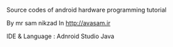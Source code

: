 Source codes of android hardware programming tutorial

By mr sam nikzad
In http://avasam.ir

IDE & Language : 
Adnroid Studio 
Java

